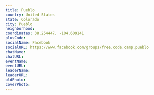 ```yaml
---
title: Pueblo
country: United States
state: Colorado
city: Pueblo
neighborhood: 
coordinates: 38.254447, -104.609141
plusCode:
socialName: Facebook
socialURL: https://www.facebook.com/groups/free.code.camp.pueblo
chatName:
chatURL:
eventName:
eventURL:
leaderName:
leaderURL:
oldPhoto: 
coverPhoto:
---
```

